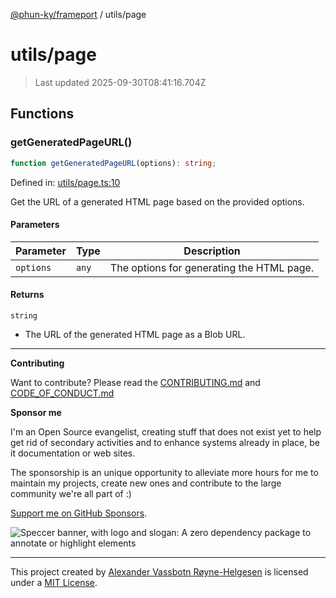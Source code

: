 [@phun-ky/frameport](../README.md) / utils/page

# utils/page

> Last updated 2025-09-30T08:41:16.704Z

## Functions

### getGeneratedPageURL()

```ts
function getGeneratedPageURL(options): string;
```

Defined in: [utils/page.ts:10](https://github.com/phun-ky/frameport/blob/main/src/utils/page.ts#L10)

Get the URL of a generated HTML page based on the provided options.

#### Parameters

| Parameter | Type  | Description                               |
| --------- | ----- | ----------------------------------------- |
| `options` | `any` | The options for generating the HTML page. |

#### Returns

`string`

- The URL of the generated HTML page as a Blob URL.

---

**Contributing**

Want to contribute? Please read the [CONTRIBUTING.md](https://github.com/phun-ky/frameport/blob/main/CONTRIBUTING.md) and [CODE_OF_CONDUCT.md](https://github.com/phun-ky/frameport/blob/main/CODE_OF_CONDUCT.md)

**Sponsor me**

I'm an Open Source evangelist, creating stuff that does not exist yet to help get rid of secondary activities and to enhance systems already in place, be it documentation or web sites.

The sponsorship is an unique opportunity to alleviate more hours for me to maintain my projects, create new ones and contribute to the large community we're all part of :)

[Support me on GitHub Sponsors](https://github.com/sponsors/phun-ky).

![Speccer banner, with logo and slogan: A zero dependency package to annotate or highlight elements](https://github.com/phun-ky/frameport/blob/main/public/frameport-banner.png?raw=true)

---

This project created by [Alexander Vassbotn Røyne-Helgesen](http://phun-ky.net) is licensed under a [MIT License](https://choosealicense.com/licenses/mit/).
